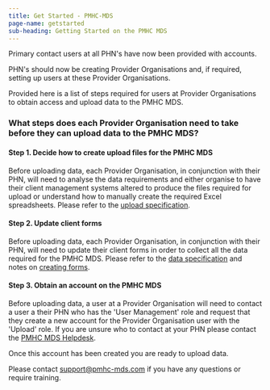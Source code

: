 ```yaml
---
title: Get Started - PMHC-MDS
page-name: getstarted
sub-heading: Getting Started on the PMHC MDS
---
```

Primary contact users at all PHN's have now been provided with accounts. 

PHN's should now be creating Provider Organisations and, if required, setting 
up users at these Provider Organisations. 

Provided here is a list of steps required for users at Provider Organisations to obtain access and upload data 
to the PMHC MDS.

### What steps does each Provider Organisation need to take before they can upload data to the PMHC MDS?

#### Step 1. Decide how to create upload files for the PMHC MDS

Before uploading data, each Provider Organisation, in conjunction with their PHN,
will need to analyse the data requirements and either organise
to have their client management systems altered to produce the files required
for upload or understand how to manually create the required Excel spreadsheets.
Please refer to the <a href="//docs.pmhc-mds.com/data-specification/upload-specification.html">upload specification</a>.

#### Step 2. Update client forms

Before uploading data, each Provider Organisation, in conjunction with their PHN,
will need to update their client forms in order to collect all
the data required for the PMHC MDS. Please refer to the
<a href="//docs.pmhc-mds.com/data-specification/index.html">data specification</a> and notes on
<a href="//docs.pmhc-mds.com/data-specification/form-creation.html">creating forms</a>.

#### Step 3. Obtain an account on the PMHC MDS

Before uploading data, a user at a Provider Organisation will need to contact a user
a their PHN who has the 'User Management' role and request that they create a new account
for the Provider Organisation user with the 'Upload' role. If you are unsure who to contact at your PHN
please contact the <a href="mailto:support@pmhc-mds.com">PMHC MDS Helpdesk</a>.

Once this account has been created you are ready to upload data.

Please contact [support@pmhc-mds.com](mailto:support@pmhc-mds.com) if you have any questions or require training.

